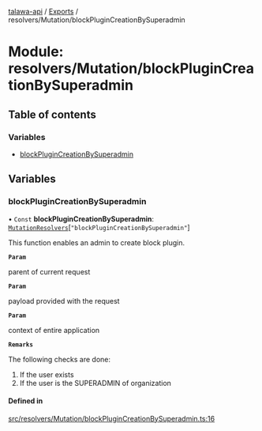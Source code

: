 [talawa-api](../README.md) / [Exports](../modules.md) / resolvers/Mutation/blockPluginCreationBySuperadmin

# Module: resolvers/Mutation/blockPluginCreationBySuperadmin

## Table of contents

### Variables

- [blockPluginCreationBySuperadmin](resolvers_Mutation_blockPluginCreationBySuperadmin.md#blockplugincreationbysuperadmin)

## Variables

### blockPluginCreationBySuperadmin

• `Const` **blockPluginCreationBySuperadmin**: [`MutationResolvers`](types_generatedGraphQLTypes.md#mutationresolvers)[``"blockPluginCreationBySuperadmin"``]

This function enables an admin to create block plugin.

**`Param`**

parent of current request

**`Param`**

payload provided with the request

**`Param`**

context of entire application

**`Remarks`**

The following checks are done:
1. If the user exists
2. If the user is the SUPERADMIN of organization

#### Defined in

[src/resolvers/Mutation/blockPluginCreationBySuperadmin.ts:16](https://github.com/PalisadoesFoundation/talawa-api/blob/3ef6e18/src/resolvers/Mutation/blockPluginCreationBySuperadmin.ts#L16)
